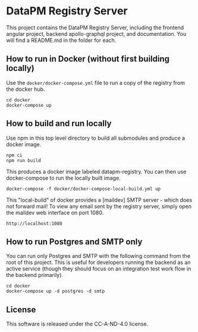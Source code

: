 # DataPM Registry Server

This project contains the DataPM Registry Server, including the frontend angular project, backend apollo-graphql project, and documentation. You will find a README.md in the folder for each.

## How to run in Docker (without first building locally)

Use the `docker/docker-compose.yml` file to run a copy of the registry from the docker hub.

```
cd docker
docker-compose up
```

## How to build and run locally

Use npm in this top level directory to build all submodules and produce a docker image.

```
npm ci
npm run build
```

This produces a docker image labeled datapm-registry. You can then use docker-compose to run the locally built image.

```
docker-compose -f docker/docker-compose-local-build.yml up
```

This "local-build" of docker provides a [maildev] SMTP server - which does not forward mail! To view any email sent by the registry server, simply open the maildev web interface on port 1080.

```
http://localhost:1080
```

## How to run Postgres and SMTP only

You can run only Postgres and SMTP with the following command from the root of this project. This is useful for developers running the backend as an active service (though they should focus on an integration test work flow in the backend primarily).

```
cd docker
docker-compose up -d postgres -d smtp
```

## License

This software is released under the CC-A-ND-4.0 license.
